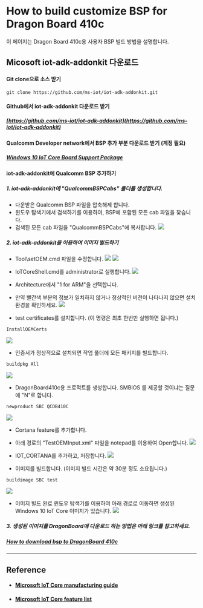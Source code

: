 # How to build customize BSP for Dragon Board 410c

이 페이지는 Dragon Board 410c용 사용자 BSP 빌드 방법을 설명합니다.

## Micosoft iot-adk-addonkit 다운로드

#### Git clone으로 소스 받기

```
git clone https://github.com/ms-iot/iot-adk-addonkit.git
```

#### Github에서 iot-adk-addonkit 다운로드 받기
##### [https://github.com/ms-iot/iot-adk-addonkit](https://github.com/ms-iot/iot-adk-addonkit)

#### Qualcomm Developer network에서 BSP 추가 부분 다운로드 받기 \(계정 필요\)
##### [Windows 10 IoT Core Board Support Package](https://developer.qualcomm.com/download/db410c/windows-10-iot-core-bsp.zip)

#### iot-adk-addonkit에 Qualcomm BSP 추가하기

##### 1. iot-adk-addonkit에 "QualcommBSPCabs" 폴더를 생성합니다.
- 다운받은 Qualcomm BSP 파일을 압축해제 합니다.
- 윈도우 탐색기에서 검색하기를 이용하여, BSP에 포함된 모든 cab 파일을 찾습니다.
- 검색된 모든 cab 파일을 "QualcommBSPCabs"에 복사합니다.
![](/assets/dragonBoard_bsp_build_step_1.png)

##### 2. iot-adk-addonkit을 이용하여 이미지 빌드하기
- Tool\setOEM.cmd 파일을 수정합니다.
![](/assets/dragonBoard_bsp_build_step_2.png)
![](/assets/dragonBoard_bsp_build_step_3.png)

- IoTCoreShell.cmd를 administrator로 실행합니다.
![](/assets/dragonBoard_bsp_build_step_4.png)

- Architecture에서 "1 for ARM"을 선택합니다.
- 만약 빨간색 부분의 정보가 일치하지 않거나 정상적인 버전이 나타나지 않으면 설치환경을 확인하세요.
![](/assets/dragonBoard_bsp_build_step_5.png)

- test certificates를 설치합니다. \(이 명령은 최초 한번만 실행하면 됩니다.\)
```
InstallOEMCerts
```
![](/assets/dragonBoard_bsp_build_step_6.png)

- 인증서가 정상적으로 설치되면 작업 풀더에 모든 패키지를 빌드합니다.
```
buildpkg All
```
![](/assets/dragonBoard_bsp_build_step_7.png)

- DragonBoard410c용 프로적트를 생성합니다. SMBIOS 를 제공할 것이냐는 질문에 "N"로 합니다.
```
newproduct SBC QCDB410C
```
![](/assets/dragonBoard_bsp_build_step_8.png)

- Cortana feature를 추가합니다.
    
- 아래 경로의 "TestOEMInput.xml" 파일을 notepad를 이용하여 Open합니다.
![](/assets/dragonBoard_bsp_build_cortana_step_1.png)
    
- IOT_CORTANA를 추가하고, 저장합니다.
![](/assets/dragonBoard_bsp_build_cortana_step_2.png)

- 이미지를 빌드합니다. \(이미지 빌드 시간은 약 30분 정도 소요됩니다.\)
```
buildimage SBC test
```
![](/assets/dragonBoard_bsp_build_step_9.png)

- 이미지 빌드 완료
윈도우 탐색기를 이용하여 아래 경로로 이동하면 생성된 Windows 10 IoT Core 이미지가 있습니다.
![](/assets/dragonBoard_bsp_build_step_10.png)

##### 3. 생성된 이미지를 DragonBoard에 다운로드 하는 방법은 아래 링크를 참고하세요.
##### [How to download bsp to DragonBoard 410c](../how-to-download-binary.md)

-----
## Reference

* #### [Microsoft IoT Core manufacturing guide](https://docs.microsoft.com/ko-kr/windows-hardware/manufacture/iot/create-a-basic-image?f=255&MSPPError=-2147217396.)

* #### [Microsoft IoT Core feature list](https://inslab.jira.com/wiki/spaces/CWD/pages/190873601/IoT+Core+feature+list)

